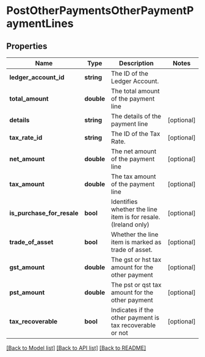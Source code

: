 # PostOtherPaymentsOtherPaymentPaymentLines

## Properties
Name | Type | Description | Notes
------------ | ------------- | ------------- | -------------
**ledger_account_id** | **string** | The ID of the Ledger Account. | 
**total_amount** | **double** | The total amount of the payment line | 
**details** | **string** | The details of the payment line | [optional] 
**tax_rate_id** | **string** | The ID of the Tax Rate. | [optional] 
**net_amount** | **double** | The net amount of the payment line | [optional] 
**tax_amount** | **double** | The tax amount of the payment line | [optional] 
**is_purchase_for_resale** | **bool** | Identifies whether the line item is for resale. (Ireland only) | [optional] 
**trade_of_asset** | **bool** | Whether the line item is marked as trade of asset. | [optional] 
**gst_amount** | **double** | The gst or hst tax amount for the other payment | [optional] 
**pst_amount** | **double** | The pst or qst tax amount for the other payment | [optional] 
**tax_recoverable** | **bool** | Indicates if the other payment is tax recoverable or not | [optional] 

[[Back to Model list]](../README.md#documentation-for-models) [[Back to API list]](../README.md#documentation-for-api-endpoints) [[Back to README]](../README.md)


